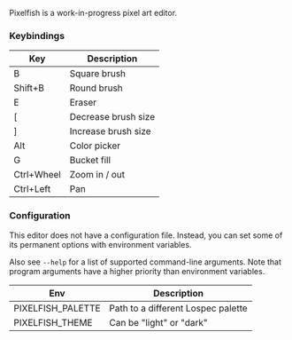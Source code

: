 Pixelfish is a work-in-progress pixel art editor.

### Keybindings

| Key        | Description         |
|------------|---------------------|
| B          | Square brush        |
| Shift+B    | Round brush         |
| E          | Eraser              |
| [          | Decrease brush size |
| ]          | Increase brush size |
| Alt        | Color picker        |
| G          | Bucket fill         |
| Ctrl+Wheel | Zoom in / out       |
| Ctrl+Left  | Pan                 |

### Configuration

This editor does not have a configuration file. Instead, you can set some of its permanent options with environment variables.

Also see `--help` for a list of supported command-line arguments. Note that program arguments have a higher priority than environment variables.

| Env               | Description                        |
|-------------------|------------------------------------|
| PIXELFISH_PALETTE | Path to a different Lospec palette |
| PIXELFISH_THEME   | Can be "light" or "dark"          |

